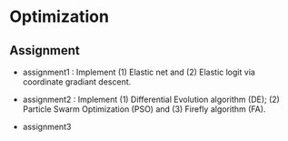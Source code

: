 # Optimization

## Assignment

- assignment1 : Implement (1) Elastic net and (2) Elastic logit via coordinate gradiant descent.

- assignment2 : Implement (1) Differential Evolution algorithm (DE); (2) Particle Swarm Optimization (PSO) and (3) Firefly algorithm (FA).

- assignment3
